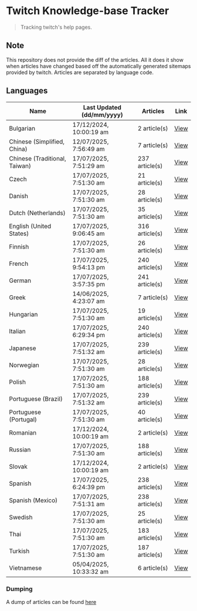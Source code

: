 # Twitch Knowledge-base Tracker
> Tracking twitch's help pages. 

## Note
This repository does not provide the diff of the articles. All it does it show when articles have changed based
off the automatically generated sitemaps provided by twitch. Articles are separated by language code.

## Languages

| Name                          | Last Updated (dd/mm/yyyy) | Articles       | Link                   |
|-------------------------------|---------------------------|----------------|------------------------|
| Bulgarian                     | 17/12/2024, 10:00:19 am   | 2 article(s)   | [View](docs/bg.md)     |
| Chinese (Simplified, China)   | 12/07/2025, 7:56:49 am    | 7 article(s)   | [View](docs/zh_CN.md)  |
| Chinese (Traditional, Taiwan) | 17/07/2025, 7:51:29 am    | 237 article(s) | [View](docs/zh_TW.md)  |
| Czech                         | 17/07/2025, 7:51:30 am    | 21 article(s)  | [View](docs/cs.md)     |
| Danish                        | 17/07/2025, 7:51:30 am    | 28 article(s)  | [View](docs/da.md)     |
| Dutch (Netherlands)           | 17/07/2025, 7:51:30 am    | 35 article(s)  | [View](docs/nl_NL.md)  |
| English (United States)       | 17/07/2025, 9:06:45 am    | 316 article(s) | [View](docs/en_US.md)  |
| Finnish                       | 17/07/2025, 7:51:30 am    | 26 article(s)  | [View](docs/fi.md)     |
| French                        | 17/07/2025, 9:54:13 pm    | 240 article(s) | [View](docs/fr.md)     |
| German                        | 17/07/2025, 3:57:35 pm    | 241 article(s) | [View](docs/de.md)     |
| Greek                         | 14/06/2025, 4:23:07 am    | 7 article(s)   | [View](docs/el.md)     |
| Hungarian                     | 17/07/2025, 7:51:30 am    | 19 article(s)  | [View](docs/hu.md)     |
| Italian                       | 17/07/2025, 6:29:34 pm    | 240 article(s) | [View](docs/it.md)     |
| Japanese                      | 17/07/2025, 7:51:32 am    | 239 article(s) | [View](docs/ja.md)     |
| Norwegian                     | 17/07/2025, 7:51:30 am    | 28 article(s)  | [View](docs/no.md)     |
| Polish                        | 17/07/2025, 7:51:30 am    | 188 article(s) | [View](docs/pl.md)     |
| Portuguese (Brazil)           | 17/07/2025, 7:51:32 am    | 239 article(s) | [View](docs/pt_BR.md)  |
| Portuguese (Portugal)         | 17/07/2025, 7:51:30 am    | 40 article(s)  | [View](docs/pt_PT.md)  |
| Romanian                      | 17/12/2024, 10:00:19 am   | 2 article(s)   | [View](docs/ro.md)     |
| Russian                       | 17/07/2025, 7:51:30 am    | 188 article(s) | [View](docs/ru.md)     |
| Slovak                        | 17/12/2024, 10:00:19 am   | 2 article(s)   | [View](docs/sk.md)     |
| Spanish                       | 17/07/2025, 6:24:39 pm    | 238 article(s) | [View](docs/es.md)     |
| Spanish (Mexico)              | 17/07/2025, 7:51:31 am    | 238 article(s) | [View](docs/es_MX.md)  |
| Swedish                       | 17/07/2025, 7:51:30 am    | 25 article(s)  | [View](docs/sv.md)     |
| Thai                          | 17/07/2025, 7:51:30 am    | 183 article(s) | [View](docs/th.md)     |
| Turkish                       | 17/07/2025, 7:51:30 am    | 187 article(s) | [View](docs/tr.md)     |
| Vietnamese                    | 05/04/2025, 10:33:32 am   | 6 article(s)   | [View](docs/vi.md)     |

### Dumping
A dump of articles can be found [here](docs/RAW.md)
